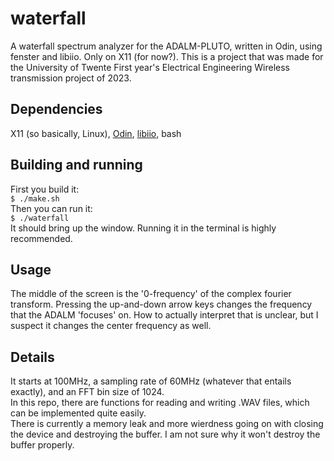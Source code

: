 # waterfall
A waterfall spectrum analyzer for the ADALM-PLUTO, written in Odin, using fenster and libiio. Only on X11 (for now?).
This is a project that was made for the University of Twente First year's Electrical Engineering Wireless transmission project of 2023.

## Dependencies
X11 (so basically, Linux), [Odin](https://github.com/odin-lang/Odin), [libiio](https://github.com/analogdevicesinc/libiio), bash

## Building and running
First you build it:\
`$ ./make.sh`\
Then you can run it:\
`$ ./waterfall`\
It should bring up the window. Running it in the terminal is highly recommended.

## Usage
The middle of the screen is the '0-frequency' of the complex fourier transform. Pressing the up-and-down arrow keys changes the frequency that the ADALM 'focuses' on.
How to actually interpret that is unclear, but I suspect it changes the center frequency as well.

## Details
It starts at 100MHz, a sampling rate of 60MHz (whatever that entails exactly), and an FFT bin size of 1024.\
In this repo, there are functions for reading and writing .WAV files, which can be implemented quite easily.\
There is currently a memory leak and more wierdness going on with closing the device and destroying the buffer. I am not sure why it won't destroy the buffer properly.
